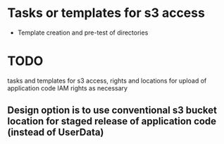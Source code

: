 # Tasks or templates for s3 access
- Template creation and pre-test of directories    

# TODO
tasks and templates for s3 access, rights and locations for upload of application code
IAM rights as necessary

## Design option is to use conventional s3 bucket location for staged release of application code (instead of UserData)

